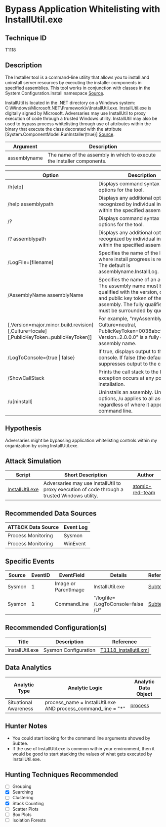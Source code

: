# Bypass Application Whitelisting with InstallUtil.exe
## Technique ID
T1118


## Description
The Installer tool is a command-line utility that allows you to install and uninstall server resources by executing the installer components in specified assemblies. This tool works in conjunction with classes in the System.Configuration.Install namespace [Source](https://docs.microsoft.com/en-us/dotnet/framework/tools/installutil-exe-installer-tool). 

InstallUtil is located in the .NET directory on a Windows system: C:\Windows\Microsoft.NET\Framework\v<version>\InstallUtil.exe.
InstallUtil.exe is digitally signed by Microsoft. Adversaries may use InstallUtil to proxy execution of code through a trusted Windows utility. InstallUtil may also be used to bypass process whitelisting through use of attributes within the binary that execute the class decorated with the attribute \[System.ComponentModel.RunInstaller(true)] [Source](https://attack.mitre.org/wiki/Technique/T1118).

| Argument | Description |
|--------|---------| 
| assemblyname | The name of the assembly in which to execute the installer components. |

| Option | Description |
|--------|---------| 
| /h\[elp] | Displays command syntax and options for the tool. |
| /help assemblypath | Displays any additional options recognized by individual installers within the specified assembly. |
| /? | Displays command syntax and options for the tool. |
| /? assemblypath | Displays any additional options recognized by individual installers within the specified assembly. |
| /LogFile=\[filename] | Specifies the name of the log file where install progress is recorded. The default is assemblyname.InstallLog. |
| /AssemblyName assemblyName | Specifies the name of an assembly. The assembly name must be fully qualified with the version, culture, and public key token of the assembly. The fully qualified name must be surrounded by quotes. |
| \[,Version=major.minor.build.revision] \[,Culture=locale] \[,PublicKeyToken=publicKeyToken]] | For example, "myAssembly, Culture=neutral, PublicKeyToken=0038abc9deabfle5, Version=2.0.0.0" is a fully qualified assembly name. |
| /LogToConsole={true \| false} |If true, displays output to the console. If false (the default), suppresses output to the console. |
| /ShowCallStack | Prints the call stack to the log if an exception occurs at any point during installation. |
| /u\[ninstall] | Uninstalls an assembly. Unlike other options, /u applies to all assemblies regardless of where it appears on the command line. |


## Hypothesis
Adversaries might be bypassing application whitelisting controls within my organization by using InstallUtil.exe.

## Attack Simulation

| Script  | Short Description | Author | 
|---------|---------|---------|
| [InstallUtil.exe](https://github.com/redcanaryco/atomic-red-team/blob/a0bda9537a3486c3a0fa826419772ebcfb8cc619/atomics/T1118/T1118.md#atomic-test-1---installutil-uninstall-method-call)| Adversaries may use InstallUtil to proxy execution of code through a trusted Windows utility. | [atomic-red-team](https://github.com/redcanaryco/atomic-red-team/blob/a0bda9537a3486c3a0fa826419772ebcfb8cc619/atomics/T1118/T1118.md#atomic-test-1---installutil-uninstall-method-call) |

## Recommended Data Sources

| ATT&CK Data Source | Event Log |
|---------|---------|
|Process Monitoring| Sysmon|
|Process Monitoring|WinEvent| 


## Specific Events

| Source | EventID | EventField | Details | Reference | 
|--------|---------|-------|---------|-----------|
| Sysmon | 1 | Image or ParentImage | InstallUtil.exe | [Subtee]((https://twitter.com/subTee/status/896904055028461568)) | 
| Sysmon | 1 | CommandLine | "/logfile= /LogToConsole=false /U" | [Subtee](https://twitter.com/subTee/status/896904055028461568) |


## Recommended Configuration(s)
| Title | Description | Reference|
|---------|---------|---------|
| InstallUtil.exe | Sysmon Configuration | [T1118\_installutil.xml](https://github.com/Cyb3rWard0g/ThreatHunter-Playbook/blob/master/attack_matrix/windows/sysmon_configs/T1118_installutil.xml)

## Data Analytics 

| Analytic Type  | Analytic Logic | Analytic Data Object |
|--------|---------|---------|
| Situational Awareness|  process\_name = InstallUtil.exe AND process\_command\_line = "*" | [process](https://github.com/bfuzzy/OSSEM/blob/master/detection_data_model/data_objects/process.md) | 


## Hunter Notes
* You could start looking for the command line arguments showed by Subtee.
* If the use of InstallUtil.exe is common within your environment, then it would be good to start stacking the values of what gets executed by InstallUtil.exe.


## Hunting Techniques Recommended

- [ ] Grouping
- [x] Searching
- [ ] Clustering
- [X] Stack Counting
- [ ] Scatter Plots
- [ ] Box Plots
- [ ] Isolation Forests